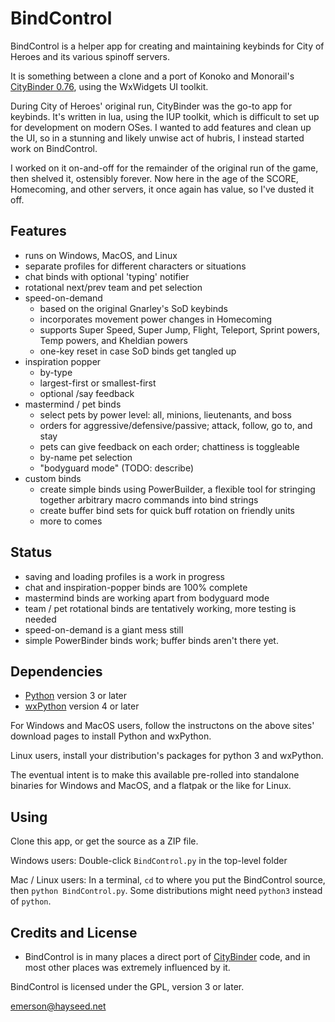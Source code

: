 BindControl
===========

BindControl is a helper app for creating and maintaining keybinds for City of Heroes and its various spinoff servers.

It is something between a clone and a port of Konoko and Monorail's [CityBinder 0.76](http://sourceforge.net/projects/citybinder/), using the WxWidgets UI toolkit.

During City of Heroes' original run, CityBinder was the go-to app for keybinds.  It's written in lua, using the IUP toolkit, which is difficult to set up for development on modern OSes.  I wanted to add features and clean up the UI, so in a stunning and likely unwise act of hubris, I instead started work on BindControl.

I worked on it on-and-off for the remainder of the original run of the game, then shelved it, ostensibly forever.  Now here in the age of the SCORE, Homecoming, and other servers, it once again has value, so I've dusted it off.

Features
--------

* runs on Windows, MacOS, and Linux
* separate profiles for different characters or situations
* chat binds with optional 'typing' notifier
* rotational next/prev team and pet selection
* speed-on-demand
    * based on the original Gnarley's SoD keybinds
    * incorporates movement power changes in Homecoming
    * supports Super Speed, Super Jump, Flight, Teleport, Sprint powers, Temp powers, and Kheldian powers
    * one-key reset in case SoD binds get tangled up
* inspiration popper
    * by-type
    * largest-first or smallest-first
    * optional /say feedback
* mastermind / pet binds
    * select pets by power level: all, minions, lieutenants, and boss
    * orders for aggressive/defensive/passive; attack, follow, go to, and stay
    * pets can give feedback on each order;  chattiness is toggleable
    * by-name pet selection
    * "bodyguard mode"  (TODO: describe)
* custom binds
    * create simple binds using PowerBuilder, a flexible tool for stringing together arbitrary macro commands into bind strings
    * create buffer bind sets for quick buff rotation on friendly units
    * more to comes

Status
------

* saving and loading profiles is a work in progress
* chat and inspiration-popper binds are 100% complete
* mastermind binds are working apart from bodyguard mode
* team / pet rotational binds are tentatively working, more testing is needed
* speed-on-demand is a giant mess still
* simple PowerBinder binds work;  buffer binds aren't there yet.


Dependencies
------------

* [Python](https://www.python.org) version 3 or later
* [wxPython](https://www.wxpython.org) version 4 or later

For Windows and MacOS users, follow the instructons on the above sites' download pages to install Python and wxPython.

Linux users, install your distribution's packages for python 3 and wxPython.

The eventual intent is to make this available pre-rolled into standalone binaries for Windows and MacOS, and a flatpak or the like for Linux.

Using
-----

Clone this app, or get the source as a ZIP file.

Windows users:  Double-click `BindControl.py` in the top-level folder

Mac / Linux users: In a terminal, `cd` to where you put the BindControl source, then `python BindControl.py`.  Some distributions might need `python3` instead of `python`.


Credits and License
-------------------

* BindControl is in many places a direct port of [CityBinder](http://sourceforge.net/projects/citybinder/) code, and in most other places was extremely influenced by it.

BindControl is licensed under the GPL, version 3 or later.

emerson@hayseed.net

